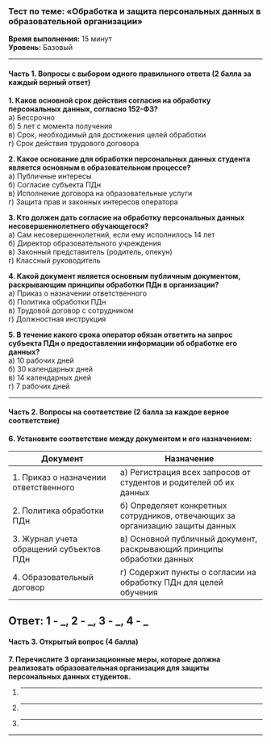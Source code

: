 ### **Тест по теме: «Обработка и защита персональных данных в образовательной организации»**

**Время выполнения:** 15 минут  
**Уровень:** Базовый

---

#### **Часть 1. Вопросы с выбором одного правильного ответа** (2 балла за каждый верный ответ)

**1. Каков основной срок действия согласия на обработку персональных данных, согласно 152-ФЗ?**  
а) Бессрочно  
б) 5 лет с момента получения  
в) Срок, необходимый для достижения целей обработки  
г) Срок действия трудового договора

**2. Какое основание для обработки персональных данных студента является основным в образовательном процессе?**  
а) Публичные интересы  
б) Согласие субъекта ПДн  
в) Исполнение договора на образовательные услуги  
г) Защита прав и законных интересов оператора

**3. Кто должен дать согласие на обработку персональных данных несовершеннолетнего обучающегося?**  
а) Сам несовершеннолетний, если ему исполнилось 14 лет  
б) Директор образовательного учреждения  
в) Законный представитель (родитель, опекун)  
г) Классный руководитель

**4. Какой документ является основным публичным документом, раскрывающим принципы обработки ПДн в организации?**  
а) Приказ о назначении ответственного  
б) Политика обработки ПДн  
в) Трудовой договор с сотрудником  
г) Должностная инструкция

**5. В течение какого срока оператор обязан ответить на запрос субъекта ПДн о предоставлении информации об обработке его данных?**  
а) 10 рабочих дней  
б) 30 календарных дней  
в) 14 календарных дней  
г) 7 рабочих дней

---

#### **Часть 2. Вопросы на соответствие** (2 балла за каждое верное соответствие)

**6. Установите соответствие между документом и его назначением:**

| Документ | Назначение |
|----------|------------|
| 1. Приказ о назначении ответственного | а) Регистрация всех запросов от студентов и родителей об их данных |
| 2. Политика обработки ПДн | б) Определяет конкретных сотрудников, отвечающих за организацию защиты данных |
| 3. Журнал учета обращений субъектов ПДн | в) Основной публичный документ, раскрывающий принципы обработки данных |
| 4. Образовательный договор | г) Содержит пункты о согласии на обработку ПДн для целей обучения |

**Ответ:** 1 - _, 2 - _, 3 - _, 4 - _
---

#### **Часть 3. Открытый вопрос** (4 балла)

**7. Перечислите 3 организационные меры, которые должна реализовать образовательная организация для защиты персональных данных студентов.**

1. ______
2. ______  
3. ______

---

